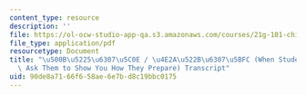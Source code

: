```yaml
---
content_type: resource
description: ''
file: https://ol-ocw-studio-app-qa.s3.amazonaws.com/courses/21g-101-chinese-i-regular-fall-2014/90de8a7166f658ae6e7bd8c19bbc0175_MIT21G_101F14_Study_Time_Chinese.pdf
file_type: application/pdf
resourcetype: Document
title: "\u500B\u5225\u6307\u5C0E / \u4E2A\u522B\u6307\u5BFC (When Students Struggle,\
  \ Ask Them to Show You How They Prepare) Transcript"
uid: 90de8a71-66f6-58ae-6e7b-d8c19bbc0175
---
```


